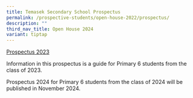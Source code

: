 ```yaml
---
title: Temasek Secondary School Prospectus
permalink: /prospective-students/open-house-2022/prospectus/
description: ""
third_nav_title: Open House 2024
variant: tiptap
---
```

<p><a href="https://online.fliphtml5.com/cjnla/zdiq/#p=1" rel="noopener noreferrer nofollow" target="_blank">Prospectus 2023</a>
</p>
<p>Information in this prospectus is a guide for Primary 6 students from
the class of 2023.</p>
<p>Prospectus 2024 for Primary 6 students from the class of 2024 will be
published in November 2024.</p>